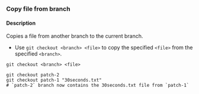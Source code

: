 ### Copy file from branch

#### Description



Copies a file from another branch to the current branch.

- Use `git checkout <branch> <file>` to copy the specified `<file>` from the specified `<branch>`.

```shell
git checkout <branch> <file>
```

```shell
git checkout patch-2
git checkout patch-1 "30seconds.txt"
# `patch-2` branch now contains the 30seconds.txt file from `patch-1`
```
